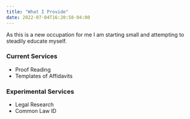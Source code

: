 ```yaml
---
title: "What I Provide"
date: 2022-07-04T16:20:58-04:00
---
```


As this is a new occupation for me I am starting small and attempting to steadily educate myself. 

### Current Services
<!--
* Printing Documents
* Sending Certified Mail (digital tracking)
-->
* Proof Reading
* Templates of Affidavits
### Experimental Services
* Legal Research
* Common Law ID


